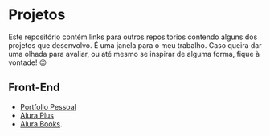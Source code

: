 # Projetos

Este repositório contém links para outros repositorios contendo alguns dos projetos que desenvolvo. É uma janela para o meu trabalho. Caso queira dar uma olhada para avaliar, ou até mesmo se inspirar de alguma forma, fique à vontade! 😉

## Front-End

* [Portfolio Pessoal](https://github.com/militaovitor01/Portfolio)
* [Alura Plus](https://github.com/militaovitor01/AluraPlus)
* [Alura Books](https://github.com/militaovitor01/AluraBooks).
